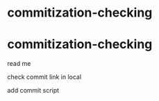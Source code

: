 # commitization-checking
# commitization-checking
read me

check commit link in local


add commit script